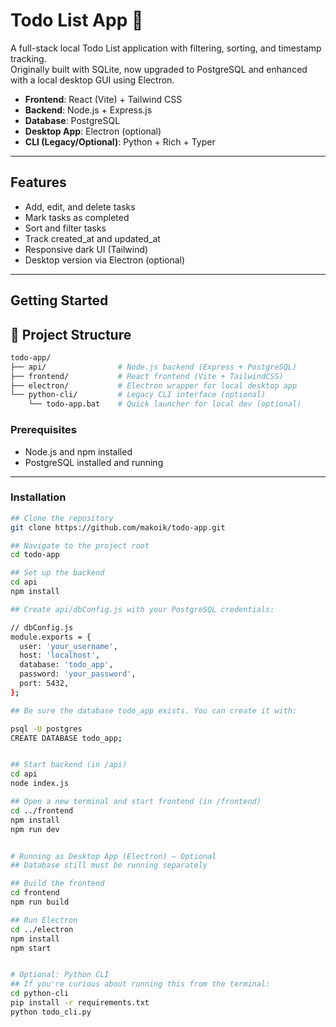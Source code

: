 # Todo List App 📝



A full-stack local Todo List application with filtering, sorting, and timestamp tracking.  
Originally built with SQLite, now upgraded to PostgreSQL and enhanced with a local desktop GUI using Electron.

- **Frontend**: React (Vite) + Tailwind CSS
- **Backend**: Node.js + Express.js
- **Database**: PostgreSQL
- **Desktop App**: Electron (optional)
- **CLI (Legacy/Optional)**: Python + Rich + Typer

---

## Features

- Add, edit, and delete tasks
- Mark tasks as completed
- Sort and filter tasks
- Track created_at and updated_at
- Responsive dark UI (Tailwind)
- Desktop version via Electron (optional)

---

## Getting Started

## 📁 Project Structure

```bash
todo-app/
├── api/                # Node.js backend (Express + PostgreSQL)
├── frontend/           # React frontend (Vite + TailwindCSS)
├── electron/           # Electron wrapper for local desktop app
└── python-cli/         # Legacy CLI interface (optional)
    └── todo-app.bat    # Quick launcher for local dev (optional)
```

### Prerequisites

- Node.js and npm installed
- PostgreSQL installed and running

---

### Installation

```bash
## Clone the repository
git clone https://github.com/makoik/todo-app.git

## Navigate to the project root
cd todo-app

## Set up the backend
cd api
npm install

## Create api/dbConfig.js with your PostgreSQL credentials:

// dbConfig.js
module.exports = {
  user: 'your_username',
  host: 'localhost',
  database: 'todo_app',
  password: 'your_password',
  port: 5432,
};

## Be sure the database todo_app exists. You can create it with:

psql -U postgres
CREATE DATABASE todo_app;


## Start backend (in /api)
cd api
node index.js

## Open a new terminal and start frontend (in /frontend)
cd ../frontend
npm install
npm run dev


# Running as Desktop App (Electron) — Optional
## Database still must be running separately

## Build the frontend
cd frontend
npm run build

## Run Electron
cd ../electron
npm install
npm start


# Optional: Python CLI
## If you're curious about running this from the terminal:
cd python-cli
pip install -r requirements.txt
python todo_cli.py